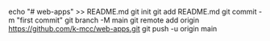 echo "# web-apps" >> README.md
git init
git add README.md
git commit -m "first commit"
git branch -M main
git remote add origin https://github.com/k-mcc/web-apps.git
git push -u origin main
